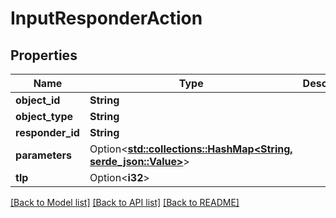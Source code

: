 # InputResponderAction

## Properties

Name | Type | Description | Notes
------------ | ------------- | ------------- | -------------
**object_id** | **String** |  | 
**object_type** | **String** |  | 
**responder_id** | **String** |  | 
**parameters** | Option<[**std::collections::HashMap<String, serde_json::Value>**](serde_json::Value.md)> |  | [optional]
**tlp** | Option<**i32**> |  | [optional]

[[Back to Model list]](../README.md#documentation-for-models) [[Back to API list]](../README.md#documentation-for-api-endpoints) [[Back to README]](../README.md)


